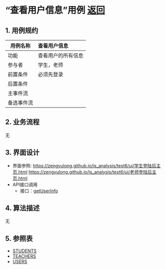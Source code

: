 # “查看用户信息”用例 [返回](../../README.md)
## 1. 用例规约

|用例名称|查看用户信息|
|-------|:-------------|
|功能|查看用户的所有信息|
|参与者|学生，老师|
|前置条件|必须先登录|
|后置条件| |
|主事件流| |
|备选事件流| |

## 2. 业务流程
无

## 3. 界面设计
- 界面参照: https://zengyulong.github.io/is_analysis/test6/ui/学生登陆后主页.html
https://zengyulong.github.io/is_analysis/test6/ui/老师登陆后主页.html
- API接口调用
    - 接口：[getUserInfo](../接口1/getUserInfo.md)

## 4. 算法描述
无
    
## 5. 参照表
- [STUDENTS](../数据库设计/数据库设计.md/#STUDENTS)
- [TEACHERS](../数据库设计/数据库设计.md/#TEACHERS)
- [USERS](../数据库设计/数据库设计.md/#USERS)
